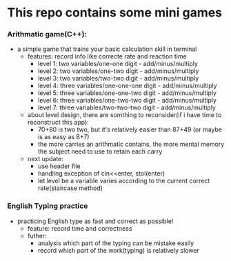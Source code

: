 # This repo contains some mini games
### Arithmatic game(C++): 
- a simple game that trains your basic calculation skill in terminal  
    - features: record info like correcte rate and reaction time
        - level 1: two variables/one-one digit  - add/minus/multiply
        - level 2: two variables/one-two digit  - add/minus/multiply
        - level 3: two variables/two-two digit  - add/minus/multiply
        - level 4: three variables/one-one-one digit    - add/minus/multiply
        - level 5: three variables/one-one-two digit    - add/minus/multiply
        - level 6: three variables/one-two-two digit    - add/minus/multiply
        - level 7: three variables/two-two-two digit    - add/minus/multiply
    - about level design, there are somthing to reconsider(if i have time to reconstruct this app):
        - 70+80 is two two, but it's relatively easier than 87+49 (or maybe is as easy as 8+7)
        - the more carries an arithmatic contains, the more mental memory the subject need to use to retain each carry
    - next update:
        - use header file
        - handling exception of cin<<enter, stoi(enter)
        - let level be a variable varies according to the current correct rate(staircase method)
### English Typing practice
- practicing English type as fast and correct as possible!
    - feature: record time and correctness  
    - futher: 
        - analysis which part of the typing can be mistake easily
        - record which part of the work(typing) is relatively slower